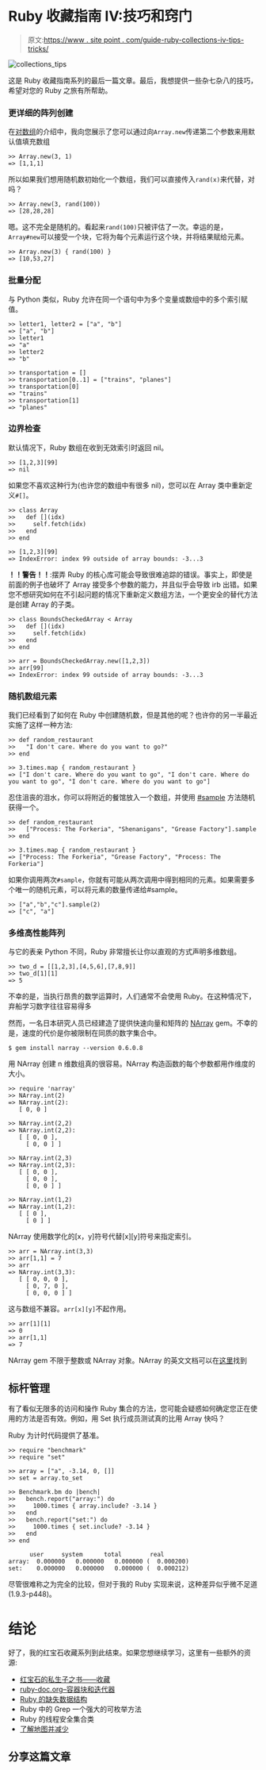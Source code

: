 # Ruby 收藏指南 IV:技巧和窍门

> 原文:[https://www . site point . com/guide-ruby-collections-iv-tips-tricks/](https://www.sitepoint.com/guide-ruby-collections-iv-tips-tricks/)

![collections_tips](../Images/100558ea740e30ad762f3eec1bb2e444.png)

这是 Ruby 收藏指南系列的最后一篇文章。最后，我想提供一些杂七杂八的技巧，希望对您的 Ruby 之旅有所帮助。

### 更详细的阵列创建

在[对数组](https://www.sitepoint.com/guide-ruby-collections-part-arrays/)的介绍中，我向您展示了您可以通过向`Array.new`传递第二个参数来用默认值填充数组

```
>> Array.new(3, 1)
=> [1,1,1]
```

所以如果我们想用随机数初始化一个数组，我们可以直接传入`rand(x)`来代替，对吗？

```
>> Array.new(3, rand(100))
=> [28,28,28]
```

嗯。这不完全是随机的。看起来`rand(100)`只被评估了一次。幸运的是，`Array#new`可以接受一个块，它将为每个元素运行这个块，并将结果赋给元素。

```
>> Array.new(3) { rand(100) }
=> [10,53,27]
```

### 批量分配

与 Python 类似，Ruby 允许在同一个语句中为多个变量或数组中的多个索引赋值。

```
>> letter1, letter2 = ["a", "b"]
=> ["a", "b"]
>> letter1
=> "a"
>> letter2
=> "b"

>> transportation = []
>> transportation[0..1] = ["trains", "planes"]
>> transportation[0]
=> "trains"
>> transportation[1]
=> "planes"
```

### 边界检查

默认情况下，Ruby 数组在收到无效索引时返回 nil。

```
>> [1,2,3][99]
=> nil
```

如果您不喜欢这种行为(也许您的数组中有很多 nil)，您可以在 Array 类中重新定义`#[]`。

```
>> class Array
>>   def [](idx)
>>     self.fetch(idx)
>>   end
>> end

>> [1,2,3][99]
=> IndexError: index 99 outside of array bounds: -3...3
```

**！！警告！！**:摆弄 Ruby 的核心库可能会导致很难追踪的错误。事实上，即使是前面的例子也破坏了 Array 接受多个参数的能力，并且似乎会导致 irb 出错。如果您不想研究如何在不引起问题的情况下重新定义数组方法，一个更安全的替代方法是创建 Array 的子类。

```
>> class BoundsCheckedArray < Array
>>   def [](idx)
>>     self.fetch(idx)
>>   end
>> end

>> arr = BoundsCheckedArray.new([1,2,3])
>> arr[99]
=> IndexError: index 99 outside of array bounds: -3...3
```

### 随机数组元素

我们已经看到了如何在 Ruby 中创建随机数，但是其他的呢？也许你的另一半最近实施了这样一种方法:

```
>> def random_restaurant
>>   "I don't care. Where do you want to go?"
>> end

>> 3.times.map { random_restaurant }
=> ["I don't care. Where do you want to go", "I don't care. Where do you want to go", "I don't care. Where do you want to go"]
```

忍住沮丧的泪水，你可以将附近的餐馆放入一个数组，并使用 [#sample](http://www.ruby-doc.org/core-2.0.0/Array.html#method-i-sample) 方法随机获得一个。

```
>> def random_restaurant
>>   ["Process: The Forkeria", "Shenanigans", "Grease Factory"].sample
>> end

>> 3.times.map { random_restaurant }
=> ["Process: The Forkeria", "Grease Factory", "Process: The Forkeria"]
```

如果你调用两次`#sample`，你就有可能从两次调用中得到相同的元素。如果需要多个唯一的随机元素，可以将元素的数量传递给#sample。

```
>> ["a","b","c"].sample(2)
=> ["c", "a"]
```

### 多维高性能阵列

与它的表亲 Python 不同，Ruby 非常擅长让你以直观的方式声明多维数组。

```
>> two_d = [[1,2,3],[4,5,6],[7,8,9]] 
>> two_d[1][1]
=> 5
```

不幸的是，当执行昂贵的数学运算时，人们通常不会使用 Ruby。在这种情况下，弃船学习数字往往容易得多

然而，一名日本研究人员已经建造了提供快速向量和矩阵的 [NArray](http://narray.rubyforge.org/) gem。不幸的是，速度的代价是你被限制在同质的数字集合中。

```
$ gem install narray --version 0.6.0.8
```

用 NArray 创建 n 维数组真的很容易。NArray 构造函数的每个参数都用作维度的大小。

```
>> require 'narray'
>> NArray.int(2)
=> NArray.int(2): 
   [ 0, 0 ] 

>> NArray.int(2,2)
=> NArray.int(2,2): 
   [ [ 0, 0 ], 
     [ 0, 0 ] ] 

>> NArray.int(2,3)
=> NArray.int(2,3): 
   [ [ 0, 0 ], 
     [ 0, 0 ], 
     [ 0, 0 ] ] 

>> NArray.int(1,2)
=> NArray.int(1,2): 
   [ [ 0 ], 
     [ 0 ] ]
```

NArray 使用数学化的[x，y]符号代替[x][y]符号来指定索引。

```
>> arr = NArray.int(3,3)
>> arr[1,1] = 7
>> arr
=> NArray.int(3,3): 
   [ [ 0, 0, 0 ], 
     [ 0, 7, 0 ], 
     [ 0, 0, 0 ] ]
```

这与数组不兼容。`arr[x][y]`不起作用。

```
>> arr[1][1]
=> 0
>> arr[1,1]
=> 7
```

NArray gem 不限于整数或 NArray 对象。NArray 的英文文档可以在[这里](http://narray.rubyforge.org/SPEC.en)找到

## 标杆管理

有了看似无限多的访问和操作 Ruby 集合的方法，您可能会疑惑如何确定您正在使用的方法是否有效。例如，用 Set 执行成员测试真的比用 Array 快吗？

Ruby 为计时代码提供了基准。

```
>> require "benchmark"
>> require "set"

>> array = ["a", -3.14, 0, []]
>> set = array.to_set

>> Benchmark.bm do |bench|
>>   bench.report("array:") do
>>     1000.times { array.include? -3.14 }
>>   end
>>   bench.report("set:") do
>>     1000.times { set.include? -3.14 }
>>   end
>> end

      user     system      total        real
array:  0.000000   0.000000   0.000000 (  0.000200)
set:    0.000000   0.000000   0.000000 (  0.000212)
```

尽管很难称之为完全的比较，但对于我的 Ruby 实现来说，这种差异似乎微不足道(1.9.3-p448)。

# 结论

好了，我的红宝石收藏系列到此结束。如果您想继续学习，这里有一些额外的资源:

*   [红宝石的私生子之书——收藏](http://ruby.bastardsbook.com/chapters/collections/)
*   [ruby-doc.org–容器块和迭代器](http://www.ruby-doc.org/docs/ProgrammingRuby/html/tut_containers.html)
*   [Ruby 的缺失数据结构](https://www.sitepoint.com/rubys-missing-data-structure/)
*   Ruby 中的 Grep 一个强大的可枚举方法
*   Ruby 的线程安全集合类
*   [了解地图并减少](http://railspikes.com/2008/8/11/understanding-map-and-reduce)

## 分享这篇文章
